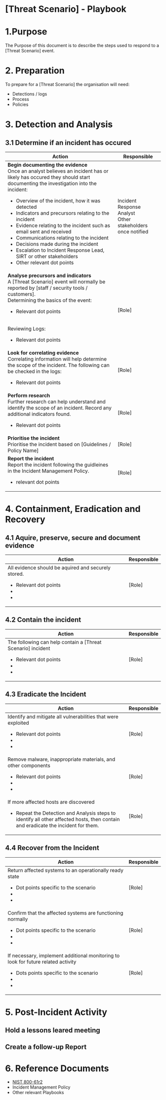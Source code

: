 # [Threat Scenario] - Playbook

# 1.Purpose
The Purpose of this document is to describe the steps used to respond to a [Threat Scenario] event.
# 2. Preparation
To prepare for a [Threat Scenario] the organisation will need:
* Detections / logs
* Process
* Policies


# 3. Detection and Analysis 
## 3.1 Determine if an incident has occured
|Action | Responsible |
|---|---|
| <b>Begin documenting the evidence</b> <br> Once an analyst believes an incident has or likely has occured they should start documenting the investigation into the incident: <br> <ul><li>Overview of the incident, how it was detected <li>Indicators and precursors relating to the incident  <li>Evidence relating to the incident such as email sent and received <li>Communications relating to the incident <li>Decisions made during the incident <li>Escalation to Incident Response Lead, SIRT or other stakeholders <li>Other relevant dot points </ul> | Incident Response Analyst <br> Other stakeholders once notified |
|<b>Analyse precursors and indicators</b><br> A [Threat Scenario] event will normally be reported by [staff / security tools / customers]. <br> Determining the basics of the event:<br><ul><li>Relevant dot points </ul><br> Reviewing Logs:<br><ul><li>Relevant dot points</ul>  | [Role] |
| <b> Look for correlating evidence</b><br> Correlating information will help determine the scope of the incident. The following can be checked in the logs: <ul><li>Relevant dot points</ul> | [Role] |
| <b>Perform research</b><br>Further research can help understand and identify the scope of an incident. Record any additional indicators found. <br><ul><li>Relevant dot points</ul> | [Role] | 
| <b>Prioritise the incident</b><br> Prioritise the incident based on [Guidelines / Policy Name] | [Role] |
| <b>Report the incident</b><br>Report the incident following the guidleines in the Incident Management Policy.<br><ul><li>relevant dot points</ul> | [Role] |

# 4. Containment, Eradication and Recovery
## 4.1 Aquire, preserve, secure and document evidence
|Action | Responsible |
|---|---|
| All evidence should be aquired and securely stored.<br><ul><li>Relevant dot points<li><li> |[Role] |

## 4.2 Contain the incident
|Action | Responsible |
|---|---|
|The following can help contain a [Threat Scenario] incident <br><ul><li> Relevant dot points<li><li> |[Role] |

## 4.3 Eradicate the Incident
|Action | Responsible |
|---|---|
| Identify and mitigate all vulnerabilities that were exploited <br><ul><li> Relevant dot points<li><li> |[Role] |
| Remove malware, inappropriate materials, and other components <br><ul><li>Relevant dot points <li><li> | [Role]|
| If more affected hosts are discovered <br><ul><li> Repeat the Detection and Analysis steps to identify all other affected hosts, then contain and eradicate the incident for them.|[Role]|

## 4.4 Recover from the Incident
|Action | Responsible |
|---|---|
| Return affected systems to an operationally ready state <br><ul><li>Dot points specific to the scenario<li><li> |[Role]|
| Confirm that the affected systems are functioning normally <br><ul><li> Dot points specific to the scenario<li><li> |[Role] |
| If necessary, implement additional monitoring to look for future related activity <br><ul><li> Dots points specific to the scenario<li><li> |[Role] |

# 5. Post-Incident Activity
## Hold a lessons leared meeting

## Create a follow-up Report

# 6. Reference Documents
* [NIST 800-61r2](https://csrc.nist.gov/publications/detail/sp/800-61/rev-2/final) 
* Incident Management Policy
* Other relevant Playbooks


